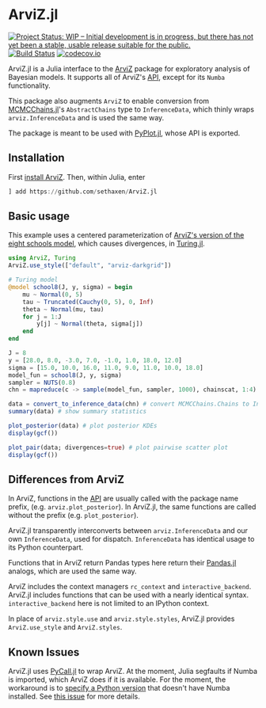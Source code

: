 # ArviZ.jl

[![Project Status: WIP – Initial development is in progress, but there has not yet been a stable, usable release suitable for the public.](https://www.repostatus.org/badges/latest/wip.svg)](https://www.repostatus.org/#wip)
[![Build Status](https://travis-ci.com/sethaxen/ArviZ.jl.svg?branch=master)](https://travis-ci.com/sethaxen/ArviZ.jl)
[![codecov.io](http://codecov.io/github/sethaxen/ArviZ.jl/coverage.svg?branch=master)](http://codecov.io/github/sethaxen/ArviZ.jl?branch=master)

ArviZ.jl is a Julia interface to the
[ArviZ](https://arviz-devs.github.io/arviz/) package for exploratory analysis
of Bayesian models. It supports all of ArviZ's
[API](https://arviz-devs.github.io/arviz/api.html), except for its `Numba`
functionality.

This package also augments `ArviZ` to enable conversion from
[MCMCChains.jl](https://github.com/TuringLang/MCMCChains.jl)'s
`AbstractChains` type to `InferenceData`, which thinly wraps
`arviz.InferenceData` and is used the same way.

The package is meant to be used with
[PyPlot.jl](https://github.com/JuliaPy/PyPlot.jl), whose API is exported.

## Installation

First [install ArviZ](https://github.com/arviz-devs/arviz#installation). Then,
within Julia, enter

```julia
] add https://github.com/sethaxen/ArviZ.jl
```

## Basic usage

This example uses a centered parameterization of
[ArviZ's version of the eight schools model](https://arviz-devs.github.io/arviz/notebooks/Introduction.html), which causes divergences, in [Turing.jl](https://turing.ml).

```julia
using ArviZ, Turing
ArviZ.use_style(["default", "arviz-darkgrid"])

# Turing model
@model school8(J, y, sigma) = begin
    mu ~ Normal(0, 5)
    tau ~ Truncated(Cauchy(0, 5), 0, Inf)
    theta ~ Normal(mu, tau)
    for j = 1:J
        y[j] ~ Normal(theta, sigma[j])
    end
end

J = 8
y = [28.0, 8.0, -3.0, 7.0, -1.0, 1.0, 18.0, 12.0]
sigma = [15.0, 10.0, 16.0, 11.0, 9.0, 11.0, 10.0, 18.0]
model_fun = school8(J, y, sigma)
sampler = NUTS(0.8)
chn = mapreduce(c -> sample(model_fun, sampler, 1000), chainscat, 1:4) # 4 chains

data = convert_to_inference_data(chn) # convert MCMCChains.Chains to InferenceData
summary(data) # show summary statistics

plot_posterior(data) # plot posterior KDEs
display(gcf())

plot_pair(data; divergences=true) # plot pairwise scatter plot
display(gcf())
```

## Differences from ArviZ

In ArviZ, functions in the [API](https://arviz-devs.github.io/arviz/api.html)
are usually called with the package name prefix, (e.g. `arviz.plot_posterior`).
In ArviZ.jl, the same functions are called without the prefix
(e.g. `plot_posterior`).

ArviZ.jl transparently interconverts between `arviz.InferenceData` and
our own `InferenceData`, used for dispatch. `InferenceData` has identical usage
to its Python counterpart.

Functions that in ArviZ return Pandas types here return their
[Pandas.jl](https://github.com/JuliaPy/Pandas.jl) analogs, which are used the
same way.

ArviZ includes the context managers `rc_context` and `interactive_backend`.
ArviZ.jl includes functions that can be used with a nearly identical syntax.
`interactive_backend` here is not limited to an IPython context.

In place of `arviz.style.use` and `arviz.style.styles`, ArviZ.jl provides
`ArviZ.use_style` and `ArviZ.styles`.

## Known Issues

ArviZ.jl uses [PyCall.jl](https://github.com/JuliaPy/PyCall.jl) to wrap ArviZ.
At the moment, Julia segfaults if Numba is imported, which ArviZ does if it is
available. For the moment, the workaround is to
[specify a Python version](https://github.com/JuliaPy/PyCall.jl#specifying-the-python-version)
that doesn't have Numba installed. See
[this issue](https://github.com/JuliaPy/PyCall.jl/issues/220) for more details.
